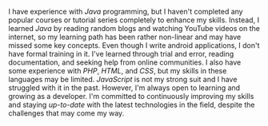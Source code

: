 I have experience with *Java* programming, but I haven't completed any popular courses or tutorial series completely to enhance my skills. Instead, I learned *Java* by reading random blogs and watching YouTube videos on the internet, so my learning path has been rather non-linear and may have missed some key concepts. Even though I write android applications, I don't have formal training in it. I've learned through trial and error, reading documentation, and seeking help from online communities. I also have some experience with *PHP*, *HTML*, and *CSS*, but my skills in these languages may be limited. *JavaScript* is not my strong suit and I have struggled with it in the past. However, I'm always open to learning and growing as a developer. I'm committed to continuously improving my skills and staying *up-to-date* with the latest technologies in the field, despite the challenges that may come my way.
<!-- 
Coding on an android phone

is like trying to paint a masterpiece with a toothbrush 

is like being stuck in traffic, you're going nowhere fast

is like trying to build a skyscraper with only hammer and nails

is the ultimate test of patience and perseverance 
-->